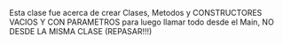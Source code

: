 Esta clase fue acerca de crear Clases, Metodos y CONSTRUCTORES VACIOS Y CON PARAMETROS para luego llamar todo desde el Main, NO DESDE LA MISMA CLASE (REPASAR!!!)
